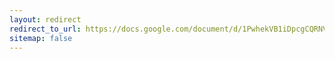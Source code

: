 ```yaml
---
layout: redirect
redirect_to_url: https://docs.google.com/document/d/1PwhekVB1iDpcgCQRNVN_aesoVdOiTruoebCs896aGxw/edit
sitemap: false
---
```

